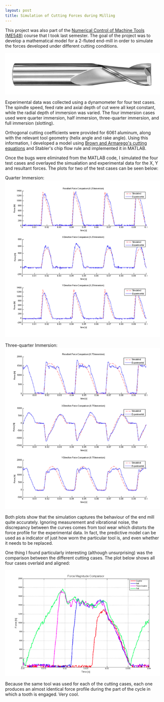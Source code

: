 ```yaml
---
layout: post
title: Simulation of Cutting Forces during Milling
---
```


This project was also part of the [Numerical Control of Machine Tools (ME548)](http://mme.uwaterloo.ca/~me548/) course that I took last semester. The goal of the project was to develop a mathematical model for a 2-fluted end-mill in order to simulate the forces developed under different cutting conditions.

<img src="/assets/images/cutting-force/2-flute.png" alt="End mill"/>

Experimental data was collected using a dynamometer for four test cases. The spindle speed, feed rate and axial depth of cut were all kept constant, while the radial depth of immersion was varied. The four immersion cases used were quarter immersion, half immersion, three-quarter immersion, and full immersion (slotting).

Orthogonal cutting coefficients were provided for 6061 aluminum, along with the relevant tool geometry (helix angle and rake angle). Using this information, I developed a model using [Brown and Armarego's cutting equations](http://www.sciencedirect.com/science/article/pii/002073576490006X) and Stabler's chip flow rule and implemented it in MATLAB.

Once the bugs were eliminated from the MATLAB code, I simulated the four test cases and overlayed the simualation and experimental data for the X, Y and resultant forces. The plots for two of the test cases can be seen below:

Quarter Immersion:
<img src="/assets/images/cutting-force/quarter-immersion.png" alt="Quarter immersion"/>

Three-quarter Immersion:
<img src="/assets/images/cutting-force/three-quarter-immersion.png" alt="Three quarter immersion"/>

Both plots show that the simulation captures the behaviour of the end mill quite accurately. Ignoring measurement and vibrational noise, the discrepancy between the curves comes from tool wear which distorts the force profile for the experimental data. In fact, the predictive model can be used as a indicator of just how worn the particular tool is, and even whether it needs to be replaced.

One thing I found particularly interesting (although unsurprising) was the comparison between the different cutting cases. The plot below shows all four cases overlaid and aligned:

<img src="/assets/images/cutting-force/magnitude-comparison.png" alt="Magnitude comparison"/>

Because the same tool was used for each of the cutting cases, each one produces an almost identical force profile during the part of the cycle in which a tooth is engaged. Very cool.